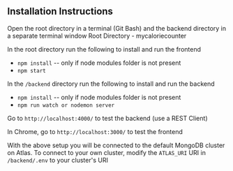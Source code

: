 
## Installation Instructions

Open the root directory in a terminal (Git Bash) and the backend directory in a separate terminal window
Root Directory - mycaloriecounter

In the root directory run the following to install and run the frontend

- ```npm install``` -- only if node modules folder is not present
- ```npm start```

In the ```/backend``` directory run the following to install and run the backend

- ```npm install``` -- only if node modules folder is not present
- ```npm run watch or nodemon server```

Go to ```http://localhost:4000/``` to test the backend (use a REST Client)

In Chrome, go to ```http://localhost:3000/``` to test the frontend

With the above setup you will be connected to the default MongoDB cluster on Atlas. To connect to your own cluster, modify the ```ATLAS_URI``` URI in ```/backend/.env``` to your cluster's URI

